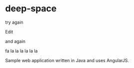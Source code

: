 # deep-space

try again


Edit

and again

fa la la la la la la

Sample web application written in Java and uses AngularJS.

